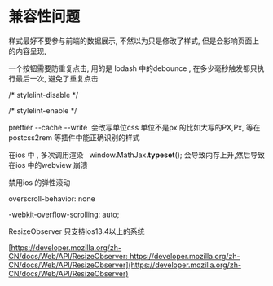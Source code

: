 # 兼容性问题

样式最好不要参与前端的数据展示, 不然以为只是修改了样式, 但是会影响页面上的内容呈现, 

一个按钮需要防重复点击, 用的是 lodash 中的debounce , 在多少毫秒触发都只执行最后一次, 避免了重复点击

/\* stylelint-disable \*/

/\* stylelint-enable \*/

prettier --cache --write  会改写单位css 单位不是px 的比如大写的PX,Px, 等在postcss2rem 等插件中能正确识别的样式

在ios 中 , 多次调用渲染   window.MathJax.**typeset**(); 会导致内存上升,然后导致在ios 中的webview 崩溃

禁用ios 的弹性滚动   

overscroll-behavior: none

\-webkit-overflow-scrolling: auto;

ResizeObserver 只支持ios13.4以上的系统  

[https://developer.mozilla.org/zh-CN/docs/Web/API/ResizeObserver: https://developer.mozilla.org/zh-CN/docs/Web/API/ResizeObserver](https://developer.mozilla.org/zh-CN/docs/Web/API/ResizeObserver)